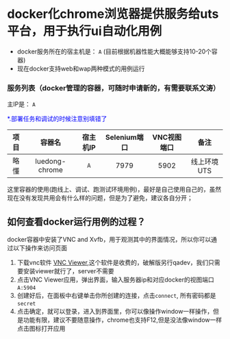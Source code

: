 # docker化chrome浏览器提供服务给uts平台，用于执行ui自动化用例

* docker服务所在的宿主机是： `A` (目前根据机器性能大概能够支持10-20个容器)
* 现在docker支持web和wap两种模式的用例运行

### 服务列表（docker管理的容器，可随时申请新的，有需要联系文涛）

主IP是： `A` 

<span style="color: blue">*.部署任务和调试的时候注意别填错了</span>


|项目| 容器名 | 宿主机IP  |  Selenium端口 | VNC视图端口  | 备注  |
| :------------: | :------------: | :------------: | :------------: | :------------: | :------------: |
|略懂| luedong-chrome |  `A` | 7979  |  5902 |线上环境UTS|

这里容器的使用(跑线上、调试、跑测试环境用例)，最好是自己使用自己的，虽然现在没有发现共用会有什么样的问题，但是为了避免，建议各自分开；

## 如何查看docker运行用例的过程？

docker容器中安装了VNC and Xvfb，用于观测其中的界面情况，所以你可以通过以下操作来访问页面

1. 下载vnc软件 [VNC Viewer](https://www.realvnc.com/en/connect/trial/),这个软件是收费的，破解版另行qadev，我们只需要安装viewer就行了，server不需要
2. 点击VNC Viewer应用，弹出界面，输入服务器ip和对应docker的视图端口`A:5904`
3. 创建好后，在面板中右键单击你所创建的连接，点击`connect`, 所有密码都是`secret`
4. 点击确定，就可以登录，进入到界面里，你可以像操作window一样操作，但是功能有限，建议不要随意操作，chrome也支持F12,但是没法像window一样点击图标打开应用